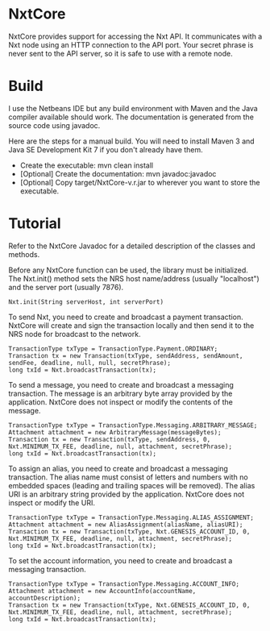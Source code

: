 NxtCore
=======

NxtCore provides support for accessing the Nxt API.  It communicates with a Nxt node using an HTTP connection to the API port.  Your secret phrase is never sent to the API server, so it is safe to use with a remote node.


Build
=====

I use the Netbeans IDE but any build environment with Maven and the Java compiler available should work.  The documentation is generated from the source code using javadoc.

Here are the steps for a manual build.  You will need to install Maven 3 and Java SE Development Kit 7 if you don't already have them.

  - Create the executable: mvn clean install
  - [Optional] Create the documentation: mvn javadoc:javadoc
  - [Optional] Copy target/NxtCore-v.r.jar to wherever you want to store the executable.

  
Tutorial
========

Refer to the NxtCore Javadoc for a detailed description of the classes and methods.

Before any NxtCore function can be used, the library must be initialized.  The Nxt.init() method sets the NRS host name/address (usually "localhost") and the server port (usually 7876).

    Nxt.init(String serverHost, int serverPort)

To send Nxt, you need to create and broadcast a payment transaction.  NxtCore will create and sign the transaction locally and then send it to the NRS node for broadcast to the network.

    TransactionType txType = TransactionType.Payment.ORDINARY;
    Transaction tx = new Transaction(txType, sendAddress, sendAmount, sendFee, deadline, null, null, secretPhrase);
    long txId = Nxt.broadcastTransaction(tx);
    
To send a message, you need to create and broadcast a messaging transaction.  The message is an arbitrary byte array provided by the application.  NxtCore does not inspect or modify the contents of the message.

    TransactionType txType = TransactionType.Messaging.ARBITRARY_MESSAGE;
    Attachment attachment = new ArbitraryMessage(messageBytes);
    Transaction tx = new Transaction(txType, sendAddress, 0, Nxt.MINIMUM_TX_FEE, deadline, null, attachment, secretPhrase);
    long txId = Nxt.broadcastTransaction(tx);

To assign an alias, you need to create and broadcast a messaging transaction.  The alias name must consist of letters and numbers with no embedded spaces (leading and trailing spaces will be removed).  The alias URI is an arbitrary string provided by the application.  NxtCore does not inspect or modify the URI.

    TransactionType txType = TransactionType.Messaging.ALIAS_ASSIGNMENT;
    Attachment attachment = new AliasAssignment(aliasName, aliasURI);
    Transaction tx = new Transaction(txType, Nxt.GENESIS_ACCOUNT_ID, 0, Nxt.MINIMUM_TX_FEE, deadline, null, attachment, secretPhrase);
    long txId = Nxt.broadcastTransaction(tx);

To set the account information, you need to create and broadcast a messaging transaction.

    TransactionType txType = TransactionType.Messaging.ACCOUNT_INFO;
    Attachment attachment = new AccountInfo(accountName, accountDescription);
    Transaction tx = new Transaction(txType, Nxt.GENESIS_ACCOUNT_ID, 0, Nxt.MINIMUM_TX_FEE, deadline, null, attachment, secretPhrase);
    long txId = Nxt.broadcastTransaction(tx);

